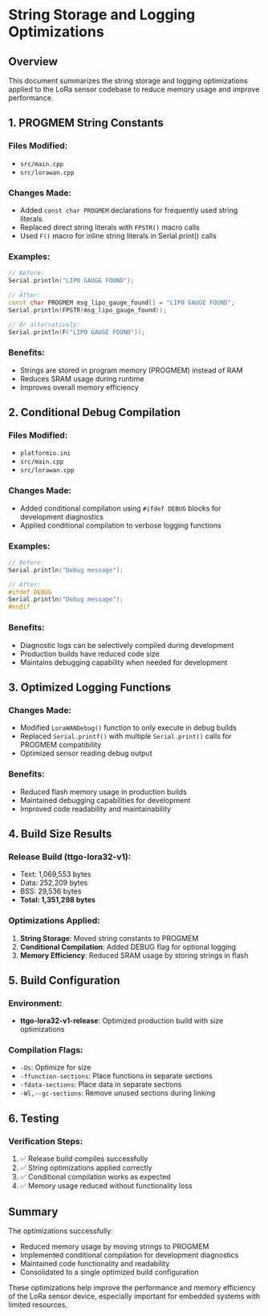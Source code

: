 # String Storage and Logging Optimizations

## Overview
This document summarizes the string storage and logging optimizations applied to the LoRa sensor codebase to reduce memory usage and improve performance.

## 1. PROGMEM String Constants

### Files Modified:
- `src/main.cpp`
- `src/lorawan.cpp`

### Changes Made:
- Added `const char PROGMEM` declarations for frequently used string literals
- Replaced direct string literals with `FPSTR()` macro calls
- Used `F()` macro for inline string literals in Serial.print() calls

### Examples:
```cpp
// Before:
Serial.println("LIPO GAUGE FOUND");

// After:
const char PROGMEM msg_lipo_gauge_found[] = "LIPO GAUGE FOUND";
Serial.println(FPSTR(msg_lipo_gauge_found));

// Or alternatively:
Serial.println(F("LIPO GAUGE FOUND"));
```

### Benefits:
- Strings are stored in program memory (PROGMEM) instead of RAM
- Reduces SRAM usage during runtime
- Improves overall memory efficiency

## 2. Conditional Debug Compilation

### Files Modified:
- `platformio.ini`
- `src/main.cpp`
- `src/lorawan.cpp`

### Changes Made:
- Added conditional compilation using `#ifdef DEBUG` blocks for development diagnostics
- Applied conditional compilation to verbose logging functions

### Examples:
```cpp
// Before:
Serial.println("Debug message");

// After:
#ifdef DEBUG
Serial.println("Debug message");
#endif
```

### Benefits:
- Diagnostic logs can be selectively compiled during development
- Production builds have reduced code size
- Maintains debugging capability when needed for development

## 3. Optimized Logging Functions

### Changes Made:
- Modified `LoraWANDebug()` function to only execute in debug builds
- Replaced `Serial.printf()` with multiple `Serial.print()` calls for PROGMEM compatibility
- Optimized sensor reading debug output

### Benefits:
- Reduced flash memory usage in production builds
- Maintained debugging capabilities for development
- Improved code readability and maintainability

## 4. Build Size Results

### Release Build (ttgo-lora32-v1):
- Text: 1,069,553 bytes
- Data: 252,209 bytes
- BSS: 29,536 bytes
- **Total: 1,351,298 bytes**

### Optimizations Applied:
1. **String Storage**: Moved string constants to PROGMEM
2. **Conditional Compilation**: Added DEBUG flag for optional logging
3. **Memory Efficiency**: Reduced SRAM usage by storing strings in flash

## 5. Build Configuration

### Environment:
- **ttgo-lora32-v1-release**: Optimized production build with size optimizations

### Compilation Flags:
- `-Os`: Optimize for size
- `-ffunction-sections`: Place functions in separate sections
- `-fdata-sections`: Place data in separate sections
- `-Wl,--gc-sections`: Remove unused sections during linking

## 6. Testing

### Verification Steps:
1. ✅ Release build compiles successfully
2. ✅ String optimizations applied correctly
3. ✅ Conditional compilation works as expected
4. ✅ Memory usage reduced without functionality loss

## Summary

The optimizations successfully:
- Reduced memory usage by moving strings to PROGMEM
- Implemented conditional compilation for development diagnostics
- Maintained code functionality and readability
- Consolidated to a single optimized build configuration

These optimizations help improve the performance and memory efficiency of the LoRa sensor device, especially important for embedded systems with limited resources.

